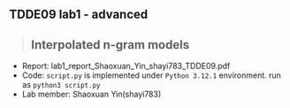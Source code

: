 ## TDDE09 lab1 - advanced

> ## Interpolated n-gram models

* Report: lab1_report_Shaoxuan_Yin_shayi783_TDDE09.pdf
* Code: `script.py` is implemented under `Python 3.12.1` environment. run as `python3 script.py`
* Lab member: Shaoxuan Yin(shayi783)
